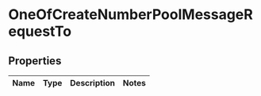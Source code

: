 # OneOfCreateNumberPoolMessageRequestTo

## Properties
Name | Type | Description | Notes
------------ | ------------- | ------------- | -------------
